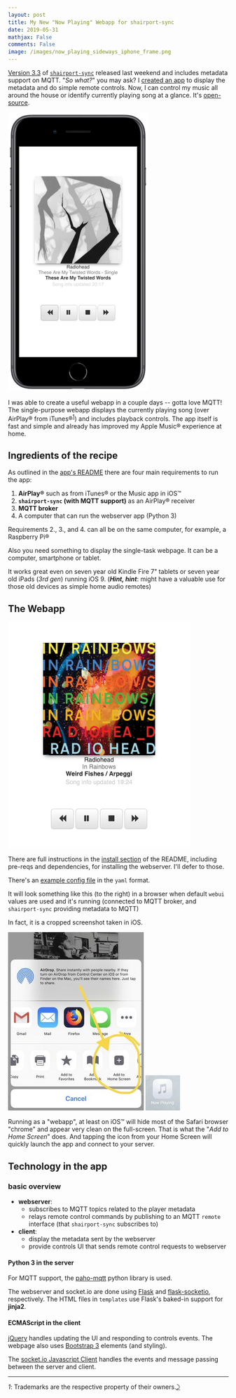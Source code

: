 ```yaml
---
layout: post
title: My New "Now Playing" Webapp for shairport-sync
date: 2019-05-31
mathjax: False
comments: False
image: /images/now_playing_sideways_iphone_frame.png
---
```


 [Version 3.3](https://github.com/mikebrady/shairport-sync/releases/tag/3.3) of [`shairport-sync`](https://github.com/mikebrady/shairport-sync) released last weekend and includes  metadata support on MQTT. "*So what?*" you may ask? I [created an app] to display the metadata and do simple remote controls. Now, I can control my music all around the house or identify currently playing song at a glance.  It's [open-source].

![demo screencap]

I was able to create a useful webapp in a couple days -- gotta love MQTT! The single-purpose webapp displays the currently playing song (over AirPlay® from iTunes®<sup id="a1">[1](#f1)</sup>) and includes  playback controls.  The app itself is fast and simple and already has improved my Apple Music® experience at home.

Ingredients of the recipe
-------------------------

As outlined in the [app's README](https://github.com/idcrook/shairport-sync-mqtt-display/blob/main/python-flask-socketio-server/README.md) there are four main requirements to run the app:

1. **AirPlay®** such as from iTunes® or the Music app in iOS™
2. **`shairport-sync` (with MQTT support)** as an AirPlay® receiver
3. **MQTT broker**
4. A computer that can run the webserver app (Python 3)

Requirements 2., 3., and 4. can all be on the same computer, for example, a Raspberry Pi®

Also you need something to display the single-task webpage. It can be a computer, smartphone or tablet.

It works great even on seven year old Kindle Fire 7" tablets or seven year old iPads (_3rd gen_) running iOS 9. (**_Hint, hint_**: might have a valuable use for those old devices as simple home audio remotes)

The Webapp
--------------------------------------------

![web app screencap >]

There are full instructions in the [install section](https://github.com/idcrook/shairport-sync-mqtt-display/blob/main/python-flask-socketio-server/README.md#install) of the README, including pre-reqs and dependencies, for installing the webserver. I'll defer to those.

There's an [example config file] in the `yaml` format.

 It will look something like this (to the right) in a browser when default `webui` values are used and it's running (connected to MQTT broker, and `shairport-sync` providing metadata to MQTT)

In fact, it is a cropped screenshot taken in iOS.

![add_to_homescreen] ![on_homescreen]

Running as a "webapp", at least on iOS™ will hide most of the Safari browser "chrome" and appear very clean on the full-screen. That is what the "_Add to Home Screen_" does. And tapping the icon from your Home Screen will quickly launch the app and connect to your server.

Technology in the app
---------------------

### basic overview

-	**webserver**:
	-	subscribes to MQTT topics related to the player metadata
	-	relays remote control commands by publishing to an MQTT `remote` interface (that `shairport-sync` subscribes to)
-	**client**:
	-	display the metadata sent by the webserver
	-	provide controls UI that sends remote control requests to webserver

#### Python 3 in the server

For MQTT support, the [paho-mqtt](https://www.eclipse.org/paho/clients/python/) python library is used.

The webserver and socket.io are done using [Flask](http://flask.pocoo.org) and [flask-socketio](https://flask-socketio.readthedocs.io/en/latest/), respectively. The HTML files in `templates` use Flask's baked-in support for **jinja2**.

#### ECMAScript in the client

[jQuery](https://code.jquery.com/jquery/)  handles updating the UI and responding to controls events. The webpage also uses [Bootstrap 3](https://getbootstrap.com/docs/3.3/) elements (and styling).

The [socket.io Javascript Client](https://github.com/socketio/socket.io-client) handles the events and message passing between the server and client.

---

<i id="f1">1</i>: Trademarks are the respective property of their owners.[⤸](#a1)


[created an app]: https://github.com/idcrook/shairport-sync-mqtt-display/tree/main/python-flask-socketio-server

[open-source]: https://github.com/idcrook/shairport-sync-mqtt-display

[example config file]: https://github.com/idcrook/shairport-sync-mqtt-display/blob/main/python-flask-socketio-server/config.example.yaml


[demo screencap]: /images/now_playing_iphone_framed.png "Hero shot in iPhone frame of Now Playing webapp"

[web app screencap >]: /images/now_playing_screencap.png "Webapp screen cap on iOS"


[add_to_homescreen]: /images/now_playing_add_to_homescreen.jpg "Share sheet menu with 'Add to Home Screen'"
[on_homescreen]: /images/now_playing_on_homescreen.jpg "Launch icon on home screen"
